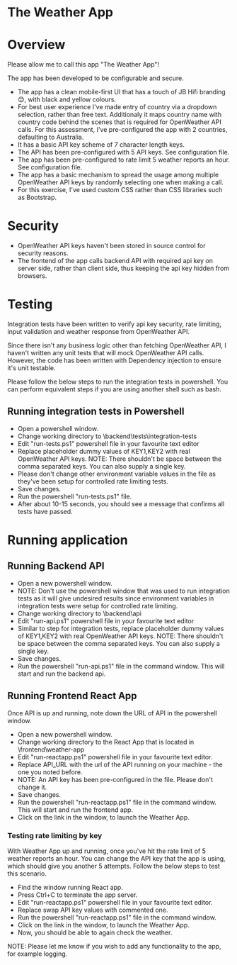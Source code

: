 # The Weather App

# Overview

Please allow me to call this app "The Weather App"!

The app has been developed to be configurable and secure.  

- The app has a clean mobile-first UI that has a touch of JB Hifi branding 😊, with black and yellow colours.
- For best user experience I've made entry of country via a dropdown selection, rather than free text. Additionaly it maps country name with country code behind the scenes that is required for OpenWeather API calls. For this assessment, I've pre-configured the app with 2 countries, defaulting to Australia.
- It has a basic API key scheme of 7 character length keys.
- The API has been pre-configured with 5 API keys. See configuration file. 
- The app has been pre-configured to rate limit 5 weather reports an hour. See configuration file. 
- The app has a basic mechanism to spread the usage among multiple OpenWeather API keys by randomly selecting one when making a call.
- For this exercise, I've used custom CSS rather than CSS libraries such as Bootstrap.

# Security

- OpenWeather API keys haven't been stored in source control for security reasons.
- The frontend of the app calls backend API with required api key on server side, rather than client side, thus keeping the api key hidden from browsers.

# Testing

Integration tests have been written to verify api key security, rate limiting, input validation and weather response from OpenWeather API.

Since there isn't any business logic other than fetching OpenWeather API, I haven't written any unit tests that will mock OpenWeather API calls. However, the code has been written with Dependency injection to ensure it's unit testable.

Please follow the below steps to run the integration tests in powershell. You can perform equivalent steps if you are using another shell such as bash.

## Running integration tests in Powershell

- Open a powershell window.
- Change working directory to \backend\tests\integration-tests  
- Edit "run-tests.ps1" powershell file in your favourite text editor
- Replace placeholder dummy values of KEY1,KEY2 with real OpenWeather API keys. NOTE: There shouldn't be space between the comma separated keys. You can also supply a single key.
- Please don't change other environment variable values in the file as they've been setup for controlled rate limiting tests.
- Save changes.
- Run the powershell "run-tests.ps1" file.
- After about 10-15 seconds, you should see a message that confirms all tests have passed.


# Running application

## Running Backend API
- Open a new powershell window. 
- NOTE: Don't use the powershell window that was used to run integration tests as it will give undesired results since environment variables in integration tests were setup for controlled rate limiting.
- Change working directory to \backend\api  
- Edit "run-api.ps1" powershell file in your favourite text editor
- Similar to step for integration tests, replace placeholder dummy values of KEY1,KEY2 with real OpenWeather API keys. NOTE: There shouldn't be space between the comma separated keys. You can also supply a single key.
- Save changes.
- Run the powershell "run-api.ps1" file in the command window. This will start and run the backend api.

## Running Frontend React App

Once API is up and running, note down the URL of API in the powershell window.

- Open a new powershell window. 
- Change working directory to the React App that is located in \frontend\weather-app  
- Edit "run-reactapp.ps1" powershell file in your favourite text editor.
- Replace API_URL with the url of the API running on your machine - the one you noted before.
- NOTE: An API key has been pre-configured in the file. Please don't change it.
- Save changes.
- Run the powershell "run-reactapp.ps1" file in the command window. This will start and run the frontend app.
- Click on the link in the window, to launch the Weather App.

### Testing rate limiting by key

With Weather App up and running, once you've hit the rate limit of 5 weather reports an hour. You can change the API key that the app is using, which should give you another 5 attempts. Follow the below steps to test this scenario.

- Find the window running React app.
- Press Ctrl+C to terminate the app server.
- Edit "run-reactapp.ps1" powershell file in your favourite text editor.
- Replace swap API key values with commented one.
- Run the powershell "run-reactapp.ps1" file in the command window.
- Click on the link in the window, to launch the Weather App.
- Now, you should be able to again check the weather.  


NOTE: Please let me know if you wish to add any functionality to the app, for example logging.
